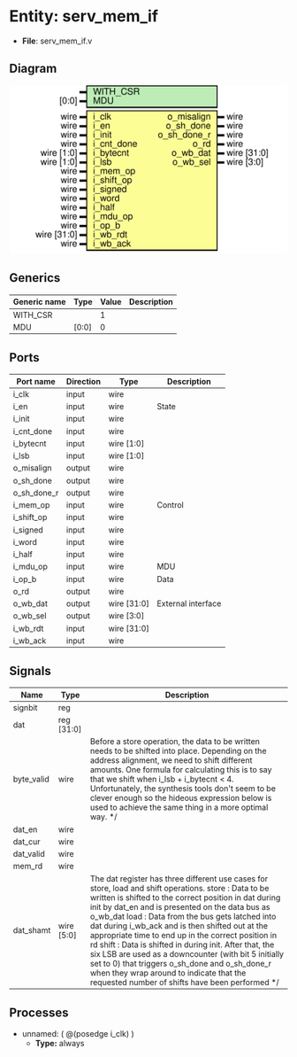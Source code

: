 # Entity: serv_mem_if

- **File**: serv_mem_if.v
## Diagram

![Diagram](serv_mem_if.svg "Diagram")
## Generics

| Generic name | Type  | Value | Description |
| ------------ | ----- | ----- | ----------- |
| WITH_CSR     |       | 1     |             |
| MDU          | [0:0] | 0     |             |
## Ports

| Port name   | Direction | Type        | Description        |
| ----------- | --------- | ----------- | ------------------ |
| i_clk       | input     | wire        |                    |
| i_en        | input     | wire        | State              |
| i_init      | input     | wire        |                    |
| i_cnt_done  | input     | wire        |                    |
| i_bytecnt   | input     | wire [1:0]  |                    |
| i_lsb       | input     | wire [1:0]  |                    |
| o_misalign  | output    | wire        |                    |
| o_sh_done   | output    | wire        |                    |
| o_sh_done_r | output    | wire        |                    |
| i_mem_op    | input     | wire        | Control            |
| i_shift_op  | input     | wire        |                    |
| i_signed    | input     | wire        |                    |
| i_word      | input     | wire        |                    |
| i_half      | input     | wire        |                    |
| i_mdu_op    | input     | wire        | MDU                |
| i_op_b      | input     | wire        | Data               |
| o_rd        | output    | wire        |                    |
| o_wb_dat    | output    | wire [31:0] | External interface |
| o_wb_sel    | output    | wire [3:0]  |                    |
| i_wb_rdt    | input     | wire [31:0] |                    |
| i_wb_ack    | input     | wire        |                    |
## Signals

| Name       | Type       | Description                                                                                                                                                                                                                                                                                                                                                                                                                                                                                                                                                                                                                                                                                                                                       |
| ---------- | ---------- | ------------------------------------------------------------------------------------------------------------------------------------------------------------------------------------------------------------------------------------------------------------------------------------------------------------------------------------------------------------------------------------------------------------------------------------------------------------------------------------------------------------------------------------------------------------------------------------------------------------------------------------------------------------------------------------------------------------------------------------------------- |
| signbit    | reg        |                                                                                                                                                                                                                                                                                                                                                                                                                                                                                                                                                                                                                                                                                                                                                   |
| dat        | reg [31:0] |                                                                                                                                                                                                                                                                                                                                                                                                                                                                                                                                                                                                                                                                                                                                                   |
| byte_valid | wire       |      Before a store operation, the data to be written needs to be shifted into     place. Depending on the address alignment, we need to shift different     amounts. One formula for calculating this is to say that we shift when     i_lsb + i_bytecnt < 4. Unfortunately, the synthesis tools don't seem to be     clever enough so the hideous expression below is used to achieve the same     thing in a more optimal way.     */                                                                                                                                                                                                                                                                                                          |
| dat_en     | wire       |                                                                                                                                                                                                                                                                                                                                                                                                                                                                                                                                                                                                                                                                                                                                                   |
| dat_cur    | wire       |                                                                                                                                                                                                                                                                                                                                                                                                                                                                                                                                                                                                                                                                                                                                                   |
| dat_valid  | wire       |                                                                                                                                                                                                                                                                                                                                                                                                                                                                                                                                                                                                                                                                                                                                                   |
| mem_rd     | wire       |                                                                                                                                                                                                                                                                                                                                                                                                                                                                                                                                                                                                                                                                                                                                                   |
| dat_shamt  | wire [5:0] |  The dat register has three different use cases for store, load and     shift operations.     store : Data to be written is shifted to the correct position in dat during             init by dat_en and is presented on the data bus as o_wb_dat     load  : Data from the bus gets latched into dat during i_wb_ack and is then             shifted out at the appropriate time to end up in the correct             position in rd     shift : Data is shifted in during init. After that, the six LSB are used as             a downcounter (with bit 5 initially set to 0) that triggers             o_sh_done and o_sh_done_r when they wrap around to indicate that             the requested number of shifts have been performed     */  |
## Processes
- unnamed: ( @(posedge i_clk) )
  - **Type:** always
